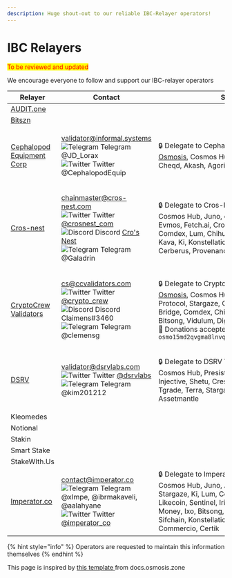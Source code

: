 ```yaml
---
description: Huge shout-out to our reliable IBC-Relayer operators!
---
```


# IBC Relayers

<mark style="color:red;">To be reviewed and updated</mark>

We encourage everyone to follow and support our IBC-relayer operators

| Relayer                                                   | Contact                                                                                                                                                                                                                                                                                                                                                                                                                                                                                                                                                                                                                                                                                             | Support                                                                                                                                                                                                                                                                                                                                                                                                                                                   |
| --------------------------------------------------------- | --------------------------------------------------------------------------------------------------------------------------------------------------------------------------------------------------------------------------------------------------------------------------------------------------------------------------------------------------------------------------------------------------------------------------------------------------------------------------------------------------------------------------------------------------------------------------------------------------------------------------------------------------------------------------------------------------- | --------------------------------------------------------------------------------------------------------------------------------------------------------------------------------------------------------------------------------------------------------------------------------------------------------------------------------------------------------------------------------------------------------------------------------------------------------- |
| [AUDIT.one](https://audit.one)                            |                                                                                                                                                                                                                                                                                                                                                                                                                                                                                                                                                                                                                                                                                                     |                                                                                                                                                                                                                                                                                                                                                                                                                                                           |
| [Bitszn](https://bitszn.com/)                             |                                                                                                                                                                                                                                                                                                                                                                                                                                                                                                                                                                                                                                                                                                     |                                                                                                                                                                                                                                                                                                                                                                                                                                                           |
| [Cephalopod Equipment Corp](http://cephalopod.equipment/) | <p><a href="mailto:validator@informal.systems">validator@informal.systems</a><br><img src="https://user-images.githubusercontent.com/95667791/163506639-7d27e947-94c7-4740-bb46-8e5791e9fc6c.png" alt="Telegram" data-size="line"> Telegram @JD_Lorax<br><img src="https://user-images.githubusercontent.com/95667791/163506878-e7e278b2-1cf6-4dac-bc13-e92f63600ee0.png" alt="Twitter" data-size="line"> Twitter @CephalopodEquip</p>                                                                                                                                                                                                                                                              | 🔒 Delegate to Cephalopod Equipment Corp on: [Osmosis](https://wallet.keplr.app/#/osmosis/stake?modal=detail\&chainId=osmosis-1\&validator=osmovaloper1x20lytyf6zkcrv5edpkfkn8sz578qg5s833swz), Cosmos Hub, Regen, Ixo, Juno, Cheqd, Akash, Agoric                                                                                                                                                                                                        |
| [Cros-nest](http://cros-nest.com/)                        | <p><a href="mailto:chainmaster@cros-nest.com">chainmaster@cros-nest.com</a><br><img src="https://user-images.githubusercontent.com/95667791/163506878-e7e278b2-1cf6-4dac-bc13-e92f63600ee0.png" alt="Twitter" data-size="line"> Twitter <a href="https://twitter.com/crosnest_com">@crosnest_com</a><br><img src="https://user-images.githubusercontent.com/95667791/163505650-fe08f2a7-8419-4a2f-97b7-e5182dd386e1.png" alt="Discord" data-size="line"> Discord <a href="https://discord.gg/psDap3ed7C">Cro's Nest</a><br><img src="https://user-images.githubusercontent.com/95667791/163506639-7d27e947-94c7-4740-bb46-8e5791e9fc6c.png" alt="Telegram" data-size="line"> Telegram @Galadrin</p> | 🔒 Delegate to Cros-Nest on: [Osmosis](https://wallet.keplr.app/#/osmosis/stake?modal=detail\&chainId=osmosis-1\&validator=osmovaloper1u6jr0pztvsjpvx77rfzmtw49xwzu9kas05lk04), Cosmos Hub, Juno, e-money, Crypto.org, Evmos, Fetch.ai, Cronos, Persistence, Comdex, Lum, Chihuahua, Dig, Gravity Bridge, Kava, Ki, Konstellation, Rizon, OmniFlix, Cerberus, Provenance                                                                                  |
| [CryptoCrew Validators](http://ccvalidators.com/)         | <p><a href="mailto:cs@ccvalidators.com">cs@ccvalidators.com</a><br><img src="https://user-images.githubusercontent.com/95667791/163506878-e7e278b2-1cf6-4dac-bc13-e92f63600ee0.png" alt="Twitter" data-size="line"> Twitter <a href="http://twitter.com/crypto_crew">@crypto_crew</a><br><img src="https://user-images.githubusercontent.com/95667791/163505650-fe08f2a7-8419-4a2f-97b7-e5182dd386e1.png" alt="Discord" data-size="line"> Discord Claimens#3460<br><img src="https://user-images.githubusercontent.com/95667791/163506639-7d27e947-94c7-4740-bb46-8e5791e9fc6c.png" alt="Telegram" data-size="line"> Telegram @clemensg</p>                                                         | <p>🔒 Delegate to CryptoCrew Validators on: <a href="https://wallet.keplr.app/#/osmosis/stake?modal=detail&#x26;chainId=osmosis-1&#x26;validator=osmovaloper1h2c47vd943scjlfum6yc5frvu2l279lwjep5d6">Osmosis</a>, Cosmos Hub, Terra, Juno, Band Protocol, Stargaze, OmniFlix, Evmos, Gravity Bridge, Comdex, Chihuahua, e-Money, Lum, Bitsong, Vidulum, Dig, Odin<br>🙏 Donations accepted @ <code>osmo15md2qvgma8lnvqv67w0umu2paqkqkheg332u7d</code></p> |
| [DSRV](http://dsrvlabs.com/)         | <p><a href="mailto:validator@dsrvlabs.com">validator@dsrvlabs.com</a><br><img src="https://user-images.githubusercontent.com/95667791/163506878-e7e278b2-1cf6-4dac-bc13-e92f63600ee0.png" alt="Twitter" data-size="line"> Twitter <a href="http://twitter.com/dsrvlabs">@dsrvlabs</a><br><img src="https://user-images.githubusercontent.com/95667791/163506639-7d27e947-94c7-4740-bb46-8e5791e9fc6c.png" alt="Telegram" data-size="line"> Telegram @kim201212</p> | <p>🔒 Delegate to DSRV Validators on: <a href="https://wallet.keplr.app/#/osmosis/stake?modal=detail&#x26;chainId=osmosis-1&#x26;validator=osmovaloper1wlagucxdxvsmvj6330864x8q3vxz4x025rraa6">Osmosis</a>, Cosmos Hub, Presistence, Axelar, Agoric, Injective, Shetu, Crescent, Provenance, Tgrade, Terra, Stargaze, Chihuahua, Umee, Assetmantle
| Kleomedes                                                 |                                                                                                                                                                                                                                                                                                                                                                                                                                                                                                                                                                                                                                                                                                     |                                                                                                                                                                                                                                                                                                                                                                                                                                                           |
| Notional                                                  |                                                                                                                                                                                                                                                                                                                                                                                                                                                                                                                                                                                                                                                                                                     |                                                                                                                                                                                                                                                                                                                                                                                                                                                           |
| Stakin                                                    |                                                                                                                                                                                                                                                                                                                                                                                                                                                                                                                                                                                                                                                                                                     |                                                                                                                                                                                                                                                                                                                                                                                                                                                           |
| Smart Stake                                               |                                                                                                                                                                                                                                                                                                                                                                                                                                                                                                                                                                                                                                                                                                     |                                                                                                                                                                                                                                                                                                                                                                                                                                                           |
| StakeWIth.Us                                              |                                                                                                                                                                                                                                                                                                                                                                                                                                                                                                                                                                                                                                                                                                     |                                                                                                                                                                                                                                                                                                                                                                                                                                                           |
| [Imperator.co](https://imperator.co/)                     | <p><a href="mailto:contact@imperator.co">contact@imperator.co</a><br><img src="https://user-images.githubusercontent.com/95667791/163506639-7d27e947-94c7-4740-bb46-8e5791e9fc6c.png" alt="Telegram" data-size="line"> Telegram @xImpe, @ibrmakaveli, @aalahyane<br><img src="https://user-images.githubusercontent.com/95667791/163506878-e7e278b2-1cf6-4dac-bc13-e92f63600ee0.png" alt="Twitter" data-size="line"> Twitter <a href="https://twitter.com/imperator_co">@imperator_co</a></p>                                                                                                                                                                                                       | 🔒 Delegate to Imperator.co on: [Osmosis](https://wallet.keplr.app/#/osmosis/stake?modal=detail\&chainId=osmosis-1\&validator=osmovaloper1t8qckan2yrygq7kl9apwhzfalwzgc2429p8f0s), Cosmos Hub, Juno, Axelar, Sommelier, Stargaze, Ki, Lum, Comdex, Persistence, Likecoin, Sentinel, Iris, Akash, Medibloc, e-Money, Ixo, Bitsong, Vidulum, Rizon, BitCanna, Sifchain, Konstellation, Odin, OmniFlix, Commercio, Certik                                    |

{% hint style="info" %}
Operators are requested to maintain this information themselves
{% endhint %}

This page is inspired by [this template ](https://docs.osmosis.zone/osmosis-core/relaying/ibc-relayers-list)from docs.osmosis.zone
